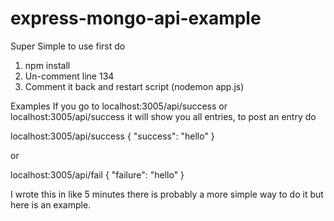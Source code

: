 # express-mongo-api-example
Super Simple to use first do 
1. npm install
2. Un-comment line 134 
3. Comment it back and restart script (nodemon app.js)

Examples
If you go to localhost:3005/api/success or localhost:3005/api/success it will show you all entries, to post an entry do 

localhost:3005/api/success
{
    "success": "hello"
}

or

localhost:3005/api/fail
{
    "failure": "hello"
}

I wrote this in like 5 minutes there is probably a more simple way to do it but here is an example.
